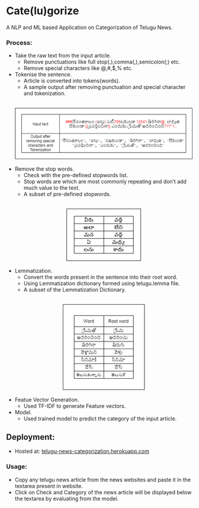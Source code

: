 # Cate(lu)gorize
 A NLP and ML based Application on Categorization of Telugu News.

### Process:
- Take the raw text from the input article.
   * Remove punctuations like full stop(.),comma(,),semicolon(;) etc.
   * Remove special characters like @,#,$,% etc.
- Tokenise the sentence.
   * Article is converted into tokens(words).
   * A sample output after removing punctuation and special character and tokenization.
   <br>
   <p align="center">
    <img src="img/token.png"></img>
   </p>
- Remove the stop words.
   * Check with the pre-defined stopwords list.
   * Stop words are which are most commonly repeating and don’t add much value to the text.
   * A subset of pre-defined stopwords.
   <br>
   <p align="center">
    <img src="img/stop.png"></img>
   </p>
- Lemmatization.
   * Convert the words present in the sentence into their root word.
   * Using Lemmatization dictionary formed using telugu.lemma file.
   * A subset of the Lemmatization Dictionary.
   <br>
   <p align="center">
    <img src="img/lemma.png"></img>
   </p>
- Featue Vector Generation.
   * Used TF-IDF to generate Feature vectors.
- Model.
   * Used trained model to predict the category of the input article.
 
## Deployment:
- Hosted at: [telugu-news-categorization.herokuapp.com](https://telugu-news-categorization.herokuapp.com/)
### Usage:
- Copy any telugu news article from the news websites and paste it in the textarea present in website.
- Click on Check and Category of the news article will be displayed below the textarea by evaluating from the model.
